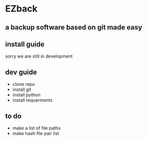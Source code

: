 # EZback

## a backup software based on git made easy

## install guide

sorry we are still in development

## dev guide

* clone repo
* install git
* install python
* install requerments

## to do
* make a list of file paths
* make hash file pair list 
